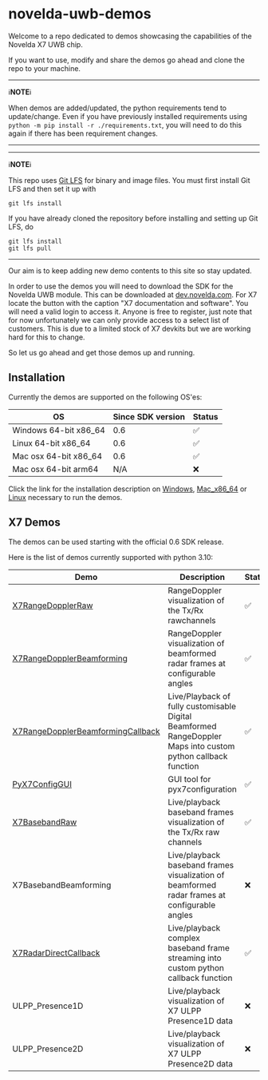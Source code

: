 # novelda-uwb-demos

Welcome to a repo dedicated to demos showcasing the capabilities of the Novelda X7 UWB chip.

If you want to use, modify and share the demos go ahead and clone the repo to 
your machine.

---
ℹ️**NOTE**ℹ️

When demos are added/updated, the python requirements tend to update/change. Even if you have previously installed requirements using `python -m pip install -r ./requirements.txt`, you will need to do this again if there has been requirement changes.

---

---
ℹ️**NOTE**ℹ️

This repo uses [Git LFS](https://git-lfs.com/) for binary and image files. You must first install Git LFS and then set it up with
 ```
 git lfs install
 ```
If you have already cloned the repository before installing and setting up Git LFS, do
 ```
 git lfs install
 git lfs pull
 ```

---

 Our aim is to keep adding new demo contents to this site so stay updated.

In order to use the demos you will need to download the SDK for the Novelda UWB module. This can be
downloaded at [dev.novelda.com](https://novelda.com/developer). For X7 locate the button with the caption
"X7 documentation and software". You will need a valid login to access it. Anyone is free to
register, just note that for now unfortunately we can only provide access to a select list of customers.
This is due to a limited stock of X7 devkits but we are working hard for this to change.

So let us go ahead and get those demos up and running.

## Installation ##

Currently the demos are supported on the following OS'es:

 OS                    | Since SDK version | Status             |
|-----------------------|-------------------|--------------------|
| Windows 64-bit x86_64 | 0.6               | :white_check_mark: |
| Linux 64-bit x86_64   | 0.6               | :white_check_mark: |
| Mac osx 64-bit x86_64 | 0.6               | :white_check_mark: |
| Mac osx 64-bit arm64  | N/A               | :x:                |

Click the link for the installation description on [Windows](./InstallationDescription_Windows.md),
[Mac_x86_64](./InstallationDescription_Mac_x86_64.md) or [Linux](./InstallationDescription_Linux.md) necessary to run the demos. 

## X7 Demos ##

The demos can be used starting with the official 0.6 SDK release. 

Here is the list of demos currently supported with python 3.10:

| Demo                                                                                                                         | Description                                                                                                   | Status             |
|------------------------------------------------------------------------------------------------------------------------------|---------------------------------------------------------------------------------------------------------------|--------------------|
| [X7RangeDopplerRaw](./Demos/RadarDirect/X7RangeDopplerRaw/X7RangeDopplerRaw_Readme.md)                                       | RangeDoppler visualization of the Tx/Rx rawchannels                                                           | :white_check_mark: |
| [X7RangeDopplerBeamforming](./Demos/RadarDirect/X7RangeDopplerBeamforming/X7RangeDopplerBeamforming_Readme.md)               | RangeDoppler visualization of beamformed radar frames at configurable angles                                  | :white_check_mark: |
| [X7RangeDopplerBeamformingCallback](./Demos/RadarDirect/X7RangeDopplerBeamformingCallback/X7RDBeamformingCallback_Readme.md) | Live/Playback of fully customisable Digital Beamformed RangeDoppler Maps into custom python callback function | :white_check_mark: |
| [PyX7ConfigGUI](./Demos/PyX7ConfigGUI/README.md) | GUI tool for pyx7configuration                      | :white_check_mark: |
| [X7BasebandRaw](./Demos/RadarDirect/X7BasebandRaw/X7BasebandRaw_Readme.md) | Live/playback baseband frames visualization of the Tx/Rx raw channels | :white_check_mark: |
| X7BasebandBeamforming | Live/playback baseband frames visualization of beamformed radar frames at configurable angles | :x: |
| [X7RadarDirectCallback](./Demos/RadarDirect/X7RadarDirectCallback/X7RadarDirectCallback_Readme.md) | Live/playback complex baseband frame streaming into custom python callback function | :white_check_mark: |
| ULPP_Presence1D | Live/playback visualization of X7 ULPP Presence1D data | :x: |
| ULPP_Presence2D | Live/playback visualization of X7 ULPP Presence2D data | :x: |

